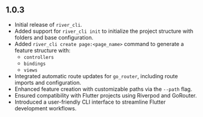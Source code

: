 
## 1.0.3

- Initial release of `river_cli`.
- Added support for `river_cli init` to initialize the project structure with folders and base configuration.
- Added `river_cli create page:<page_name>` command to generate a feature structure with:
  - `controllers`
  - `bindings`
  - `views`
- Integrated automatic route updates for `go_router`, including route imports and configuration.
- Enhanced feature creation with customizable paths via the `--path` flag.
- Ensured compatibility with Flutter projects using Riverpod and GoRouter.
- Introduced a user-friendly CLI interface to streamline Flutter development workflows.

